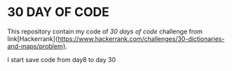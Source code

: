 30 DAY OF CODE
==============

This repository contain my code of *30 days of code* challenge from link[Hackerrank]{https://www.hackerrank.com/challenges/30-dictionaries-and-maps/problem}.

I start save code from day8 to day 30
